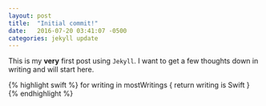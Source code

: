 ```yaml
---
layout: post
title:  "Initial commit!"
date:   2016-07-20 03:41:07 -0500
categories: jekyll update
---
```

This is my **very** first post using `Jekyll`. I want to get a few thoughts down in writing and will start here.

{% highlight swift %}
for writing in mostWritings {
    return writing is Swift
}
{% endhighlight %}


[twitter]: http://twitter.com/huntermmonk
[jekyll-gh]:   https://github.com/jekyll/jekyll
[jekyll-talk]: https://talk.jekyllrb.com/
